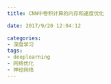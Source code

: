```yaml
---
title: CNN中卷积计算的内存和速度优化

date: 2017/9/20 12:04:12

categories:
- 深度学习
tags:
- deeplearning
- 网络优化
- 神经网络
---
```

